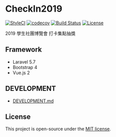 # CheckIn2019
[![StyleCI](https://github.styleci.io/repos/96743786/shield)](https://github.styleci.io/repos/96743786)
[![codecov](https://codecov.io/gh/HackerSir/CheckIn/branch/master/graph/badge.svg)](https://codecov.io/gh/HackerSir/CheckIn)
[![Build Status](https://api.travis-ci.org/HackerSir/CheckIn.svg)](https://travis-ci.org/HackerSir/CheckIn)
[![License](https://img.shields.io/github/license/HackerSir/CheckIn.svg)](https://raw.githubusercontent.com/HackerSir/CheckIn/master/LICENSE)

2019 學生社團博覽會 打卡集點抽獎

## Framework
- Laravel 5.7
- Bootstrap 4
- Vue.js 2

## DEVELOPMENT
* [DEVELOPMENT.md](DEVELOPMENT.md)

## License
This project is open-source under the [MIT license](http://opensource.org/licenses/MIT).
